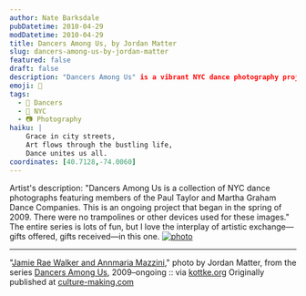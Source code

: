 ```yaml
---
author: Nate Barksdale
pubDatetime: 2010-04-29
modDatetime: 2010-04-29
title: Dancers Among Us, by Jordan Matter
slug: dancers-among-us-by-jordan-matter
featured: false
draft: false
description: "Dancers Among Us" is a vibrant NYC dance photography project capturing the artistry of members from the Paul Taylor and Martha Graham Dance Companies. 
emoji: 💃  
tags:
  - 💃 Dancers  
  - 🗽 NYC  
  - 📷 Photography  
haiku: |
    Grace in city streets,  
    Art flows through the bustling life,  
    Dance unites us all.  
coordinates: [40.7128,-74.0060]
---
```


Artist's description: "Dancers Among Us is a collection of NYC dance photographs featuring members of the Paul Taylor and Martha Graham Dance Companies. This is an ongoing project that began in the spring of 2009. There were no trampolines or other devices used for these images." The entire series is lots of fun, but I love the interplay of artistic exchange—gifts offered, gifts received—in this one. [![photo](http://culture-making.com/media/dance_couple_bw.jpg)](http://www.jordanmatter.com/photography/dance-photography/dancers-among-us.php#dance_couple_bw.jpg)

---

"[Jamie Rae Walker and Annmaria Mazzini](http://www.jordanmatter.com/photography/dance-photography/dancers-among-us.php#dance_couple_bw.jpg)," photo by Jordan Matter, from the series [Dancers Among Us](http://www.jordanmatter.com/photography/dance-photography/dancers-among-us.php#dance_couple_bw.jpg), 2009–ongoing :: via [kottke.org](http://kottke.org/10/04/dancers-among-us) Originally published at [culture-making.com](http://www.culture-making.com)
